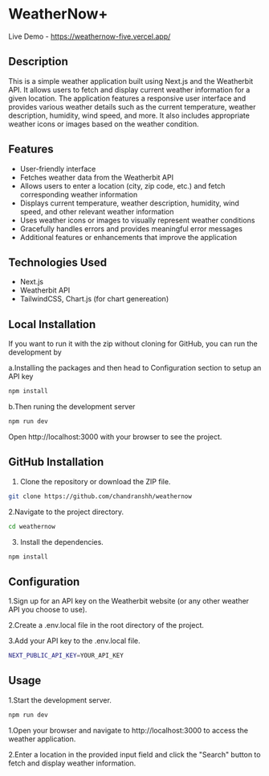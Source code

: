 # WeatherNow+
Live Demo - https://weathernow-five.vercel.app/

## Description

This is a simple weather application built using Next.js and the Weatherbit API. It allows users to fetch and display current weather information for a given location. The application features a responsive user interface and provides various weather details such as the current temperature, weather description, humidity, wind speed, and more. It also includes appropriate weather icons or images based on the weather condition.

## Features

- User-friendly interface
- Fetches weather data from the Weatherbit API
- Allows users to enter a location (city, zip code, etc.) and fetch corresponding weather information
- Displays current temperature, weather description, humidity, wind speed, and other relevant weather information
- Uses weather icons or images to visually represent weather conditions
- Gracefully handles errors and provides meaningful error messages
- Additional features or enhancements that improve the application

## Technologies Used

- Next.js
- Weatherbit API
- TailwindCSS, Chart.js (for chart genereation)

## Local Installation

If you want to run it with the zip without cloning for GitHub, you can run the development by

a.Installing the packages and then head to Configuration section to setup an API key

```bash
npm install
```

b.Then runing the development server

```bash
npm run dev
```

Open http://localhost:3000 with your browser to see the project.

## GitHub Installation

1. Clone the repository or download the ZIP file.

```bash
git clone https://github.com/chandranshh/weathernow
```

2.Navigate to the project directory.

```bash
cd weathernow
```

3. Install the dependencies.

```bash
npm install
```

## Configuration

1.Sign up for an API key on the Weatherbit website (or any other weather API you choose to use).

2.Create a .env.local file in the root directory of the project.

3.Add your API key to the .env.local file.

```bash
NEXT_PUBLIC_API_KEY=YOUR_API_KEY 
```

## Usage

1.Start the development server.

```bash
npm run dev
``` 

1.Open your browser and navigate to http://localhost:3000 to access the weather application.

2.Enter a location in the provided input field and click the "Search" button to fetch and display weather information.

